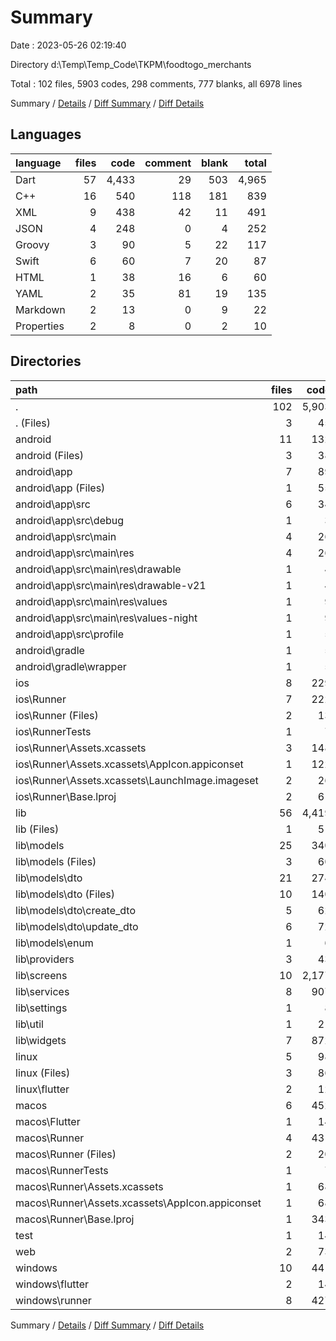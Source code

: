 # Summary

Date : 2023-05-26 02:19:40

Directory d:\\Temp\\Temp_Code\\TKPM\\foodtogo_merchants

Total : 102 files,  5903 codes, 298 comments, 777 blanks, all 6978 lines

Summary / [Details](details.md) / [Diff Summary](diff.md) / [Diff Details](diff-details.md)

## Languages
| language | files | code | comment | blank | total |
| :--- | ---: | ---: | ---: | ---: | ---: |
| Dart | 57 | 4,433 | 29 | 503 | 4,965 |
| C++ | 16 | 540 | 118 | 181 | 839 |
| XML | 9 | 438 | 42 | 11 | 491 |
| JSON | 4 | 248 | 0 | 4 | 252 |
| Groovy | 3 | 90 | 5 | 22 | 117 |
| Swift | 6 | 60 | 7 | 20 | 87 |
| HTML | 1 | 38 | 16 | 6 | 60 |
| YAML | 2 | 35 | 81 | 19 | 135 |
| Markdown | 2 | 13 | 0 | 9 | 22 |
| Properties | 2 | 8 | 0 | 2 | 10 |

## Directories
| path | files | code | comment | blank | total |
| :--- | ---: | ---: | ---: | ---: | ---: |
| . | 102 | 5,903 | 298 | 777 | 6,978 |
| . (Files) | 3 | 45 | 81 | 26 | 152 |
| android | 11 | 132 | 45 | 32 | 209 |
| android (Files) | 3 | 38 | 0 | 10 | 48 |
| android\\app | 7 | 89 | 45 | 21 | 155 |
| android\\app (Files) | 1 | 55 | 5 | 13 | 73 |
| android\\app\\src | 6 | 34 | 40 | 8 | 82 |
| android\\app\\src\\debug | 1 | 3 | 4 | 1 | 8 |
| android\\app\\src\\main | 4 | 26 | 32 | 6 | 64 |
| android\\app\\src\\main\\res | 4 | 26 | 32 | 6 | 64 |
| android\\app\\src\\main\\res\\drawable | 1 | 4 | 7 | 2 | 13 |
| android\\app\\src\\main\\res\\drawable-v21 | 1 | 4 | 7 | 2 | 13 |
| android\\app\\src\\main\\res\\values | 1 | 9 | 9 | 1 | 19 |
| android\\app\\src\\main\\res\\values-night | 1 | 9 | 9 | 1 | 19 |
| android\\app\\src\\profile | 1 | 5 | 4 | 1 | 10 |
| android\\gradle | 1 | 5 | 0 | 1 | 6 |
| android\\gradle\\wrapper | 1 | 5 | 0 | 1 | 6 |
| ios | 8 | 229 | 4 | 13 | 246 |
| ios\\Runner | 7 | 222 | 2 | 9 | 233 |
| ios\\Runner (Files) | 2 | 13 | 0 | 3 | 16 |
| ios\\RunnerTests | 1 | 7 | 2 | 4 | 13 |
| ios\\Runner\\Assets.xcassets | 3 | 148 | 0 | 4 | 152 |
| ios\\Runner\\Assets.xcassets\\AppIcon.appiconset | 1 | 122 | 0 | 1 | 123 |
| ios\\Runner\\Assets.xcassets\\LaunchImage.imageset | 2 | 26 | 0 | 3 | 29 |
| ios\\Runner\\Base.lproj | 2 | 61 | 2 | 2 | 65 |
| lib | 56 | 4,419 | 19 | 496 | 4,934 |
| lib (Files) | 1 | 51 | 1 | 6 | 58 |
| lib\\models | 25 | 340 | 0 | 33 | 373 |
| lib\\models (Files) | 3 | 60 | 0 | 6 | 66 |
| lib\\models\\dto | 21 | 274 | 0 | 26 | 300 |
| lib\\models\\dto (Files) | 10 | 140 | 0 | 15 | 155 |
| lib\\models\\dto\\create_dto | 5 | 62 | 0 | 5 | 67 |
| lib\\models\\dto\\update_dto | 6 | 72 | 0 | 6 | 78 |
| lib\\models\\enum | 1 | 6 | 0 | 1 | 7 |
| lib\\providers | 3 | 43 | 0 | 12 | 55 |
| lib\\screens | 10 | 2,177 | 7 | 165 | 2,349 |
| lib\\services | 8 | 907 | 10 | 173 | 1,090 |
| lib\\settings | 1 | 8 | 0 | 2 | 10 |
| lib\\util | 1 | 21 | 0 | 4 | 25 |
| lib\\widgets | 7 | 872 | 1 | 101 | 974 |
| linux | 5 | 98 | 27 | 38 | 163 |
| linux (Files) | 3 | 86 | 18 | 27 | 131 |
| linux\\flutter | 2 | 12 | 9 | 11 | 32 |
| macos | 6 | 452 | 5 | 16 | 473 |
| macos\\Flutter | 1 | 14 | 3 | 4 | 21 |
| macos\\Runner | 4 | 431 | 0 | 8 | 439 |
| macos\\Runner (Files) | 2 | 20 | 0 | 6 | 26 |
| macos\\RunnerTests | 1 | 7 | 2 | 4 | 13 |
| macos\\Runner\\Assets.xcassets | 1 | 68 | 0 | 1 | 69 |
| macos\\Runner\\Assets.xcassets\\AppIcon.appiconset | 1 | 68 | 0 | 1 | 69 |
| macos\\Runner\\Base.lproj | 1 | 343 | 0 | 1 | 344 |
| test | 1 | 14 | 10 | 7 | 31 |
| web | 2 | 73 | 16 | 7 | 96 |
| windows | 10 | 441 | 91 | 142 | 674 |
| windows\\flutter | 2 | 14 | 9 | 11 | 34 |
| windows\\runner | 8 | 427 | 82 | 131 | 640 |

Summary / [Details](details.md) / [Diff Summary](diff.md) / [Diff Details](diff-details.md)